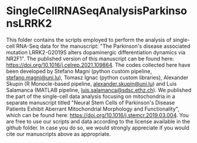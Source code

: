 # SingleCellRNASeqAnalysisParkinsonsLRRK2
This folder contains the scripts employed to perform the analysis of single-cell RNA-Seq data for the manuscript: "The Parkinson's disease associated mutation LRRK2-G2019S alters dopaminergic differentiation dynamics via NR2F1". The published version of this manuscript can be found here: https://doi.org/10.1016/j.celrep.2021.109864. The codes collected here have been developed by Stefano Magni (python custom pipeline, stefano.magni@uni.lu), Tomasz Ignac (python custom libraries), Alexander Skupin (R Monocle-based pipeline, alexander.skupin@uni.lu) and Luis Salamanca (MATLAB pipeline, luis.salamanca@sdsc.ethz.ch). We published the part of the single-cell data analysis focusing on mitochondria in a separate manuscript titled "Neural Stem Cells of Parkinson's Disease Patients Exhibit Aberrant Mitochondrial Morphology and Functionality", which can be found here: https://doi.org/10.1016/j.stemcr.2019.03.004. You are free to use our scripts and data according to the license available in the github folder. In case you do so, we would strongly appreciate if you would cite our manuscripts above as appropriate.
